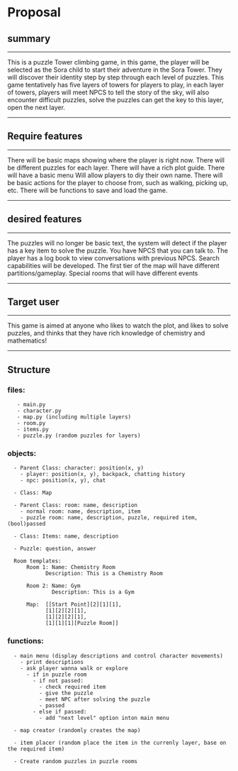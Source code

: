 # Proposal
## summary
***
This is a puzzle Tower climbing game, in this game, the player will be selected as the Sora child to start their adventure in the Sora Tower. They will discover their identity step by step through each level of puzzles. This game tentatively has five layers of towers for players to play, in each layer of towers, players will meet NPCS to tell the story of the sky, will also encounter difficult puzzles, solve the puzzles can get the key to this layer, open the next layer.
***
## Require features
***
There will be basic maps showing where the player is right now.
There will be different puzzles for each layer.
There will have a rich plot guide.
There will have a basic menu Will allow players to diy their own name.
There will be basic actions for the player to choose from, such as walking, picking up, etc.
There will be functions to save and load the game.
***
## desired features
***
The puzzles will no longer be basic text, the system will detect if the player has a key item to solve the puzzle.
You have NPCS that you can talk to.
The player has a log book to view conversations with previous NPCS. 
Search capabilities will be developed.
The first tier of the map will have different partitions/gameplay.
Special rooms that will have different events
***
## Target user
***
This game is aimed at anyone who likes to watch the plot, and likes to solve puzzles, and thinks that they have rich knowledge of chemistry and mathematics!
***

## Structure
### files:
       - main.py
       - character.py
       - map.py (including multiple layers)
       - room.py
       - items.py
       - puzzle.py (random puzzles for layers)

### objects:
      - Parent Class: character: position(x, y)
        - player: position(x, y), backpack, chatting history
        - npc: position(x, y), chat

      - Class: Map

      - Parent Class: room: name, description
        - normal room: name, description, item
        - puzzle room: name, description, puzzle, required item, (bool)passed

      - Class: Items: name, description

      - Puzzle: question, answer

      Room templates:
          Room 1: Name: Chemistry Room
                Description: This is a Chemistry Room

          Room 2: Name: Gym 
                  Description: This is a Gym 

          Map:  [[Start Point][2][1][1],
                [1][2][2][1],
                [1][2][2][1],
                [1][1][1][Puzzle Room]]

### functions:
      - main menu (display descriptions and control character movements)
        - print descriptions
        - ask player wanna walk or explore
          - if in puzzle room
            - if not passed:
              - check required item
              - give the puzzle
              - meet NPC after solving the puzzle
              - passed
            - else if passed:
              - add "next level" option inton main menu
              
      - map creator (randomly creates the map)
      
      - item placer (random place the item in the currenly layer, base on the required item)
      
      - Create random puzzles in puzzle rooms
      
      
     